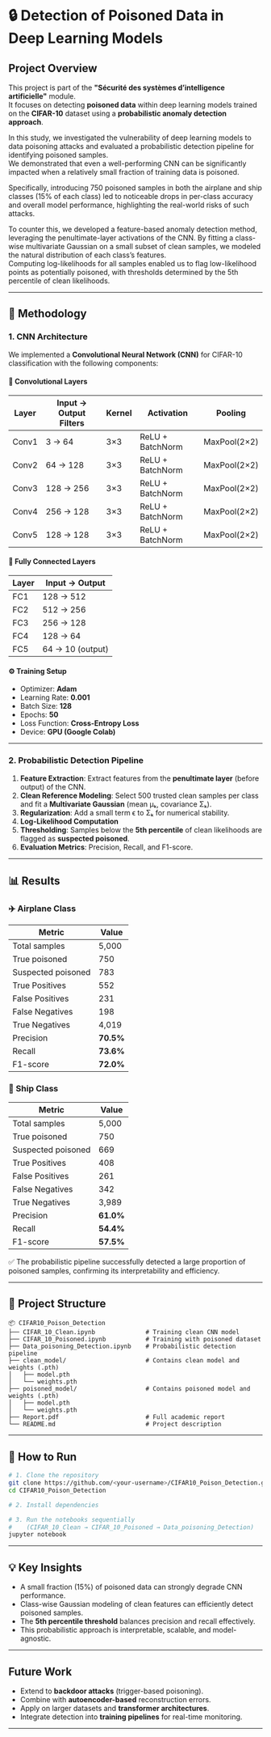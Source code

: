 # 🔒 Detection of Poisoned Data in Deep Learning Models

##  Project Overview
This project is part of the **"Sécurité des systèmes d’intelligence artificielle"** module.  
It focuses on detecting **poisoned data** within deep learning models trained on the **CIFAR-10** dataset using a **probabilistic anomaly detection approach**.

In this study, we investigated the vulnerability of deep learning models to data poisoning attacks and evaluated a probabilistic detection pipeline for identifying poisoned samples.  
We demonstrated that even a well-performing CNN can be significantly impacted when a relatively small fraction of training data is poisoned.

Specifically, introducing 750 poisoned samples in both the airplane and ship classes (15% of each class) led to noticeable drops in per-class accuracy and overall model performance, highlighting the real-world risks of such attacks.

To counter this, we developed a feature-based anomaly detection method, leveraging the penultimate-layer activations of the CNN. By fitting a class-wise multivariate Gaussian on a small subset of clean samples, we modeled the natural distribution of each class’s features.  
Computing log-likelihoods for all samples enabled us to flag low-likelihood points as potentially poisoned, with thresholds determined by the 5th percentile of clean likelihoods.

---

## 🧩 Methodology

### 1. CNN Architecture
We implemented a **Convolutional Neural Network (CNN)** for CIFAR-10 classification with the following components:

#### 🧱 Convolutional Layers
| Layer | Input → Output Filters | Kernel | Activation | Pooling |
|--------|-------------------------|----------|-------------|----------|
| Conv1 | 3 → 64 | 3×3 | ReLU + BatchNorm | MaxPool(2×2) |
| Conv2 | 64 → 128 | 3×3 | ReLU + BatchNorm | MaxPool(2×2) |
| Conv3 | 128 → 256 | 3×3 | ReLU + BatchNorm | MaxPool(2×2) |
| Conv4 | 256 → 128 | 3×3 | ReLU + BatchNorm | MaxPool(2×2) |
| Conv5 | 128 → 128 | 3×3 | ReLU + BatchNorm | MaxPool(2×2) |

#### 🔗 Fully Connected Layers
| Layer | Input → Output |
|--------|----------------|
| FC1 | 128 → 512 |
| FC2 | 512 → 256 |
| FC3 | 256 → 128 |
| FC4 | 128 → 64 |
| FC5 | 64 → 10 (output) |

#### ⚙️ Training Setup
- Optimizer: **Adam**
- Learning Rate: **0.001**
- Batch Size: **128**
- Epochs: **50**
- Loss Function: **Cross-Entropy Loss**
- Device: **GPU (Google Colab)**

---

### 2. Probabilistic Detection Pipeline
1. **Feature Extraction**: Extract features from the **penultimate layer** (before output) of the CNN.  
2. **Clean Reference Modeling**: Select 500 trusted clean samples per class and fit a **Multivariate Gaussian** (mean μₖ, covariance Σₖ).  
3. **Regularization**: Add a small term ϵ to Σₖ for numerical stability.  
4. **Log-Likelihood Computation**
5. **Thresholding**: Samples below the **5th percentile** of clean likelihoods are flagged as **suspected poisoned**.  
6. **Evaluation Metrics**: Precision, Recall, and F1-score.

---

## 📊 Results

### ✈️ Airplane Class
| Metric | Value |
|--------|--------|
| Total samples | 5,000 |
| True poisoned | 750 |
| Suspected poisoned | 783 |
| True Positives | 552 |
| False Positives | 231 |
| False Negatives | 198 |
| True Negatives | 4,019 |
| Precision | **70.5%** |
| Recall | **73.6%** |
| F1-score | **72.0%** |

### 🚢 Ship Class
| Metric | Value |
|--------|--------|
| Total samples | 5,000 |
| True poisoned | 750 |
| Suspected poisoned | 669 |
| True Positives | 408 |
| False Positives | 261 |
| False Negatives | 342 |
| True Negatives | 3,989 |
| Precision | **61.0%** |
| Recall | **54.4%** |
| F1-score | **57.5%** |

✅ The probabilistic pipeline successfully detected a large proportion of poisoned samples, confirming its interpretability and efficiency.

---

## 📁 Project Structure
```
📦 CIFAR10_Poison_Detection
├── CIFAR_10_Clean.ipynb              # Training clean CNN model
├── CIFAR_10_Poisoned.ipynb           # Training with poisoned dataset
├── Data_poisoning_Detection.ipynb    # Probabilistic detection pipeline
├── clean_model/                      # Contains clean model and weights (.pth)
│   ├── model.pth
│   └── weights.pth
├── poisoned_model/                   # Contains poisoned model and weights (.pth)
│   ├── model.pth
│   └── weights.pth
├── Report.pdf                        # Full academic report
└── README.md                         # Project description
```

---

## 🧪 How to Run
```bash
# 1. Clone the repository
git clone https://github.com/<your-username>/CIFAR10_Poison_Detection.git
cd CIFAR10_Poison_Detection

# 2. Install dependencies

# 3. Run the notebooks sequentially
#    (CIFAR_10_Clean → CIFAR_10_Poisoned → Data_poisoning_Detection)
jupyter notebook
```

---

## 💡 Key Insights
- A small fraction (15%) of poisoned data can strongly degrade CNN performance.  
- Class-wise Gaussian modeling of clean features can efficiently detect poisoned samples.  
- The **5th percentile threshold** balances precision and recall effectively.  
- This probabilistic approach is interpretable, scalable, and model-agnostic.

---

##  Future Work
- Extend to **backdoor attacks** (trigger-based poisoning).  
- Combine with **autoencoder-based** reconstruction errors.  
- Apply on larger datasets and **transformer architectures**.  
- Integrate detection into **training pipelines** for real-time monitoring.

---

